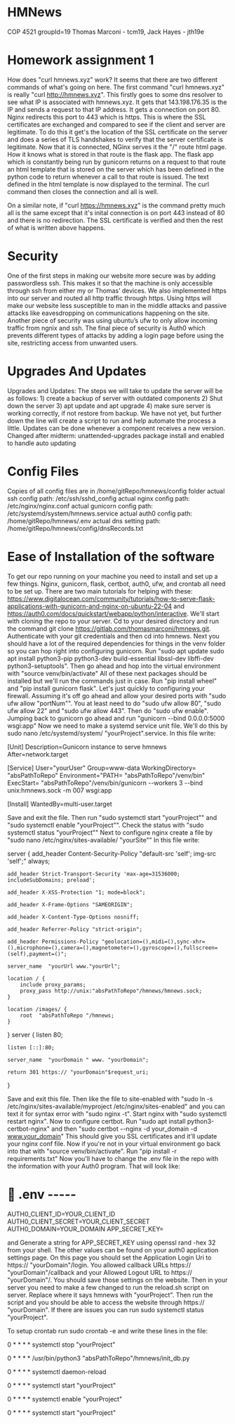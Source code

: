 # HMNews
COP 4521 groupId=19 Thomas Marconi - tcm19, Jack Hayes - jth19e
# Homework assignment 1
How does "curl hmnews.xyz" work? It seems that there are two
different commands of what's going on here. The first command
"curl hmnews.xyz" is really "curl http://hmnews.xyz". This 
firstly goes to some dns resolver to see what IP is 
associated with hmnews.xyz. It gets that 143.198.176.35 is 
the IP and sends a request to that IP address. It gets a 
connection on port 80. Nginx redirects this port to 443 
which is https. This is where the SSL certificates are
exchanged and compared to see if the client and server
are legitimate. To do this it get's the location of the SSL
certificate on the server and does a series of TLS handshakes
to verify that the server certificate is legitimate. Now that
it is connected, NGinx serves it the "/" route html page. 
How it knows what is stored in that route is the flask app. The 
flask app which is constantly being run by gunicorn returns
on a request to that route an html template that is stored on
the server which has been defined in the python code to 
return whenever a call to that route is issued. The text defined
in the html template is now displayed to the terminal. The curl
command then closes the connection and all is well. 

On a similar note, if "curl https://hmnews.xyz" is the command
pretty much all is the same except that it's inital connection 
is on port 443 instead of 80 and there is no redirection. The 
SSL certificate is verified and then the rest of what is written
above happens.

# Security
One of the first steps in making our website more secure was by adding passwordless ssh. This makes it so that the machine is only accessible through ssh from either my or Thomas’ devices. We also implemented https into our server and routed all http traffic through https. Using https will make our website less susceptible to man in the middle attacks and passive attacks like eavesdropping on communications happening on the site. Another piece of security was using ubuntu’s ufw to only allow incoming traffic from ngnix and ssh. The final piece of security is Auth0 which prevents different types of attacks by adding a login page before using the site, restricting access from unwanted users.

# Upgrades And Updates
Upgrades and Updates: The steps we will take to update the server will be as follows: 1) create a backup of server with outdated components 2) Shut down the server 3) apt update and apt upgrade 4) make sure server is working correctly, if not restore from backup. We have not yet, but further down the line will create a script to run and help automate the process a little. Updates can be done whenever a component receives a new version.
Changed after midterm: unattended-upgrades package install and enabled to handle auto updating

# Config Files
Copies of all config files are in /home/gitRepo/hmnews/config folder
actual ssh config path: /etc/ssh/sshd_config
actual nginx config path: /etc/nginx/nginx.conf
actual gunicorn config path: /etc/systemd/system/hmnews.service
actual auth0 config path: /home/gitRepo/hmnews/.env
actual dns setting path: /home/gitRepo/hmnews/config/dnsRecords.txt

# Ease of Installation of the software
To get our repo running on your machine you need to install and set up a few things. Nginx, gunicorn, flask, certbot, auth0, ufw, and crontab all need to be set up. There are two main tutorials for helping with these: https://www.digitalocean.com/community/tutorials/how-to-serve-flask-applications-with-gunicorn-and-nginx-on-ubuntu-22-04 and https://auth0.com/docs/quickstart/webapp/python/interactive. We'll start with cloning the repo to your server. Cd to your desired directory and run the command git clone https://gitlab.com/thomasmarconi/hmnews.git. Authenticate with your git credentials and then cd into hmnews. Next you should have a lot of the required dependencies for things in the venv folder so you can hop right into configuring gunicorn. Run "sudo apt update sudo apt install python3-pip python3-dev build-essential libssl-dev libffi-dev python3-setuptools". Then go ahead and hop into the virtual environment with "source venv/bin/activate" All of these next packages should be installed but we'll run the commands just in case. Run "pip install wheel" and "pip install gunicorn flask". Let's just quickly to configuring your firewall. Assuming it's off go ahead and allow your desired ports with "sudo ufw allow  "portNum"". You at least need to do "sudo ufw allow 80", "sudo ufw allow 22" and "sudo ufw allow 443". Then do "sudo ufw enable". Jumping back to gunicorn go ahead and run "gunicorn --bind 0.0.0.0:5000 wsgi:app" Now we need to make a systemd service unit file. We'll do this by sudo nano /etc/systemd/system/ "yourProject".service. In this file write: 

[Unit]
Description=Gunicorn instance to serve hmnews
After=network.target

[Service]
User="yourUser"
Group=www-data
WorkingDirectory= "absPathToRepo"
Environment="PATH= "absPathToRepo"/venv/bin"
ExecStart= "absPathToRepo"/venv/bin/gunicorn --workers 3 --bind unix:hmnews.sock -m 007 wsgi:app

[Install]
WantedBy=multi-user.target

Save and exit the file. Then run "sudo systemctl start  "yourProject"" and "sudo systemctl enable  "yourProject"". Check the status with "sudo systemctl status  "yourProject"" Next to configure nginx create a file by "sudo nano /etc/nginx/sites-available/ "yourSite"" In this file write: 

server {
	add_header Content-Security-Policy "default-src 'self'; img-src 'self';" always;

	add_header Strict-Transport-Security 'max-age=31536000; includeSubDomains; preload';

	add_header X-XSS-Protection "1; mode=block";

	add_header X-Frame-Options "SAMEORIGIN";

	add_header X-Content-Type-Options nosniff;

	add_header Referrer-Policy "strict-origin";

	add_header Permissions-Policy "geolocation=(),midi=(),sync-xhr=(),microphone=(),camera=(),magnetometer=(),gyroscope=(),fullscreen=(self),payment=()";

	server_name  "yourUrl www."yourUrl";

	location / {
		include proxy_params;
		proxy_pass http://unix:"absPathToRepo"/hmnews/hmnews.sock;
	}

	location /images/ {
		root  "absPathToRepo "/hmnews;
	}
}
server {
	listen 80;

	listen [::]:80;

	server_name  "yourDomain " www. "yourDomain";

	return 301 https:// "yourDomain"$request_uri;

}

Save and exit this file. Then like the file to site-enabled with "sudo ln -s /etc/nginx/sites-available/myproject /etc/nginx/sites-enabled" and you can text it for syntax error with "sudo nginx -t". Start nginx with "sudo systemctl restart nginx". Now to configure certbot. Run "sudo apt install python3-certbot-nginx" and then "sudo certbot --nginx -d your_domain -d www.your_domain" This should give you SSL certificates and it'll update your nginx conf file. Now if you're not in your virtual environment go back into that with "source venv/bin/activate". Run "pip install -r requirements.txt" Now you'll have to change the .env file in the repo with the information with your Auth0 program. That will look like:
# 📁 .env -----

AUTH0_CLIENT_ID=YOUR_CLIENT_ID
AUTH0_CLIENT_SECRET=YOUR_CLIENT_SECRET
AUTH0_DOMAIN=YOUR_DOMAIN
APP_SECRET_KEY=

and Generate a string for APP_SECRET_KEY using openssl rand -hex 32 from your shell. The other values can be found on your auth0 application settings page. On this page you should set the Application Login Uri to https:// "yourDomain"/login. You allowed callback URLs https:// "yourDomain"/callback and your Allowed Logout URL to https:// "yourDomain"/. You should save those settings on the website. Then in your server you need to make a few changed to  run the reload.sh script on server. Replace where it says hmnews with  "yourProject". Then run the script and you should be able to access the website through https:// "yourDomain". If there are issues you can run sudo systemctl status  "yourProject".

To setup crontab run sudo crontab -e and write these lines in the file:

0 * * * * systemctl stop  "yourProject"

0 * * * * /usr/bin/python3  "absPathToRepo"/hmnews/init_db.py

0 * * * * systemctl daemon-reload

0 * * * * systemctl start  "yourProject"

0 * * * * systemctl enable  "yourProject"

0 * * * * systemctl start  "yourProject"

